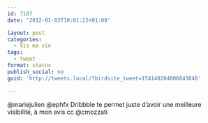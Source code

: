 ```yaml
---
id: 7107
date: '2012-01-03T10:01:22+01:00'

layout: post
categories:
  - Vis ma vie
tags:
  - tweet
format: status
publish_social: no
guid: 'http://tweets.local/?birdsite_tweet=154140284006043648'

---
```


@mariejulien @ephfx Dribbble te permet juste d’avoir une meilleure visibilité, à mon avis cc @cmozzati